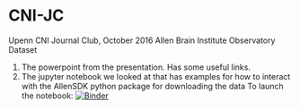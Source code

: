 # CNI-JC

Upenn CNI Journal Club, October 2016
Allen Brain Institute Observatory Dataset

1) The powerpoint from the presentation. Has some useful links.
2) The jupyter notebook we looked at that has examples for how to interact with the AllenSDK python package for downloading the data
To launch the notebook: [![Binder](http://mybinder.org/badge.svg)](http://mybinder.org:/repo/msarvestani/cni-jc)
